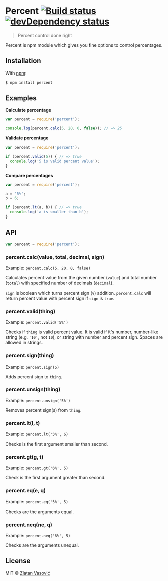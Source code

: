 # Percent [![Build status](https://travis-ci.org/ZDroid/percent.png?branch=master)](https://travis-ci.org/ZDroid/percent) [![devDependency status](https://david-dm.org/ZDroid/percent/dev-status.png?theme=shields.io)](https://david-dm.org/ZDroid/percent#info=devDependencies)

> Percent control done right

Percent is npm module which gives you fine options to control percentages.

## Installation

With [npm](https://npmjs.org):

```bash
$ npm install percent
```

## Examples

**Calculate percentage**

```javascript
var percent = require('percent');

console.log(percent.calc(5, 20, 0, false)); // => 25
```

**Validate percentage**

```javascript
var percent = require('percent');

if (percent.valid(5)) { // => true
  console.log('5 is valid percent value');
}
```

**Compare percentages**

```javascript
var percent = require('percent');

a = '5%';
b = 6;

if (percent.lt(a, b)) { // => true
  console.log('a is smaller than b');
}
```

## API

```javascript
var percent = require('percent');
```

### percent.calc(value, total, decimal, sign)

Example: `percent.calc(5, 20, 0, false)`

Calculates percent value from the given number (`value`) and total number
(`total`) with specified number of decimals (`decimal`).

`sign` is boolean which turns percent sign (`%`) addition. `percent.calc` will
return percent value with percent sign if `sign` is `true`.

### percent.valid(thing)

Example: `percent.valid('5%')`

Checks if `thing` is valid percent value. It is valid if it's number,
number-like string (e.g. `'10'`, not `10`), or string with number and percent
sign. Spaces are allowed in strings.

### percent.sign(thing)

Example: `percent.sign(5)`

Adds percent sign to `thing`.

### percent.unsign(thing)

Example: `percent.unsign('5%')`

Removes percent sign(s) from `thing`.

### percent.lt(l, t)

Example: `percent.lt('5%', 6)`

Checks is the first argument smaller than second.

### percent.gt(g, t)

Example: `percent.gt('6%', 5)`

Check is the first argument greater than second.

### percent.eq(e, q)

Example: `percent.eq('5%', 5)`

Checks are the arguments equal.

### percent.neq(ne, q)

Example: `percent.neq('6%', 5)`

Checks are the arguments unequal.

## License

MIT &copy; [Zlatan Vasović](https://github.com/ZDroid)